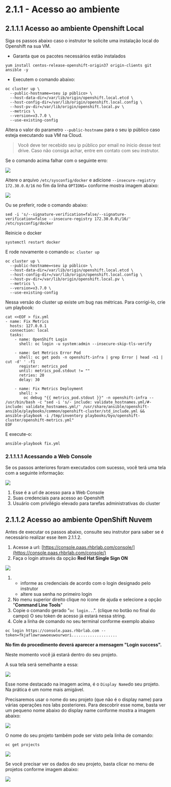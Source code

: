 # 2.1.1 - Acesso ao ambiente

## 2.1.1.1 Acesso ao ambiente Openshift Local

Siga os passos abaixo caso o instrutor te solicite uma instalação local do Openshift na sua VM.

* Garanta que os pacotes necessários estão instalados

```text
yum install centos-release-openshift-origin37 origin-clients git ansible -y
```

* Executem o comando abaixo:

```text
oc cluster up \
  --public-hostname=<seu ip público> \
  --host-data-dir=/var/lib/origin/openshift.local.etcd \
  --host-config-dir=/var/lib/origin/openshift.local.config \
  --host-pv-dir=/var/lib/origin/openshift.local.pv \
  --metrics \
  --version=v3.7.0 \
  --use-existing-config
```

Altera o valor do parametro `--public-hostname` para o seu ip público caso esteja executando sua VM na Cloud.

> Você deve ter recebido seu ip público por email no ínicio desse test drive. Caso não consiga achar, entre em contato com seu instrutor.

Se o comando acima falhar com o seguinte erro:

![](../../.gitbook/assets/selection_224.png)

Altere o arquivo `/etc/sysconfig/docker` e adicione `--insecure-registry 172.30.0.0/16` no fim da linha `OPTIONS=` conforme mostra imagem abaixo:

![](../../.gitbook/assets/selection_225.png)

Ou se preferir, rode o comando abaixo:

```text
sed -i 's/--signature-verification=false/--signature-verification=false --insecure-registry 172.30.0.0\/16/' /etc/sysconfig/docker
```

Reinicie o docker

```text
systemctl restart docker
```

E rode novamente o comando `oc cluster up`

```text
oc cluster up \
  --public-hostname=<seu ip público> \
  --host-data-dir=/var/lib/origin/openshift.local.etcd \
  --host-config-dir=/var/lib/origin/openshift.local.config \
  --host-pv-dir=/var/lib/origin/openshift.local.pv \
  --metrics \
  --version=v3.7.0 \
  --use-existing-config
```

Nessa versão do cluster up existe um bug nas métricas. Para corrigi-lo, crie um playbook:

```text
cat <<EOF > fix.yml
- name: Fix Metrics
  hosts: 127.0.0.1
  connection: local
  tasks:
    - name: OpenShift Login
      shell: oc login -u system:admin --insecure-skip-tls-verify

    - name: Get Metrics Error Pod
      shell: oc get pods -n openshift-infra | grep Error | head -n1 | cut -d' ' -f1
      register: metrics_pod
      until: metrics_pod.stdout != ""
      retries: 20
      delay: 30

    - name: Fix Metrics Deployment
      shell: >
        oc debug "{{ metrics_pod.stdout }}" -n openshift-infra -- /usr/bin/bash -c "sed -i 's/- include: validate_hostnames.yml/#- include: validate_hostnames.yml/' /usr/share/ansible/openshift-ansible/playbooks/common/openshift-cluster/std_include.yml &&  ansible-playbook -i /tmp/inventory playbooks/byo/openshift-cluster/openshift-metrics.yml"
EOF
```

E execute-o:

```text
ansible-playbook fix.yml
```

### 2.1.1.1.1 Acessando a Web Console

Se os passos anteriores foram executados com sucesso, você terá uma tela com a seguinte informação:

![](../../.gitbook/assets/selection_226.png)

1. Esse é a url de acesso para a Web Console
2. Suas credenciais para acesso ao Openshift
3. Usuário com privilégio elevado para tarefas administrativas do cluster

## 2.1.1.2 Acesso ao ambiente OpenShift Nuvem

Antes de executar os passos abaixo, consulte seu instrutor para saber se é necessário realizar esse item 2.1.1.2.

1. Acesse a url: [https://console.paas.rhbrlab.com/console/](https://console.paas.rhbrlab.com/console/)
2. Faça o login através da opção **Red Hat Single Sign ON**

![](../../.gitbook/assets/selection_207.png)

1. * informe as credenciais de acordo com o login designado pelo instrutor
   * altere sua senha no primeiro login 
2. No menu superior direito clique no ícone de ajuda e selecione a opção "**Command Line Tools**"
3. Copie o comando gerado "`oc login..`.". \(clique no botão no final do campo\) O seu token de acesso já estará nessa string.
4. Cole a linha de comando no seu terminal conforme exemplo abaixo

```text
oc login https://console.paas.rhbrlab.com --token=fkjaflowruwwoeuwourwori....................
```

**No fim do procedimento deverá aparecer a mensagem "Login success".**

Neste momento você já estará dentro do seu projeto.

A sua tela será semelhante a essa:

![](../../.gitbook/assets/selection_202.png)

Esse nome destacado na imagem acima, é o `Display Name`do seu projeto. Na prática é um nome mais amigável.

Precisaremos usar o nome do seu projeto \(que não é o display name\) para várias operações nos labs posteriores. Para descobrir esse nome, basta ver um pequeno nome abaixo do display name conforme mostra a imagem abaixo:

![](../../.gitbook/assets/selection_203.png)

O nome do seu projeto também pode ser visto pela linha de comando:

```text
oc get projects
```

![](../../.gitbook/assets/oc-get-projects.gif)

Se você precisar ver os dados do seu projeto, basta clicar no menu de projetos conforme imagem abaixo:

![](../../.gitbook/assets/selection_204.png)


